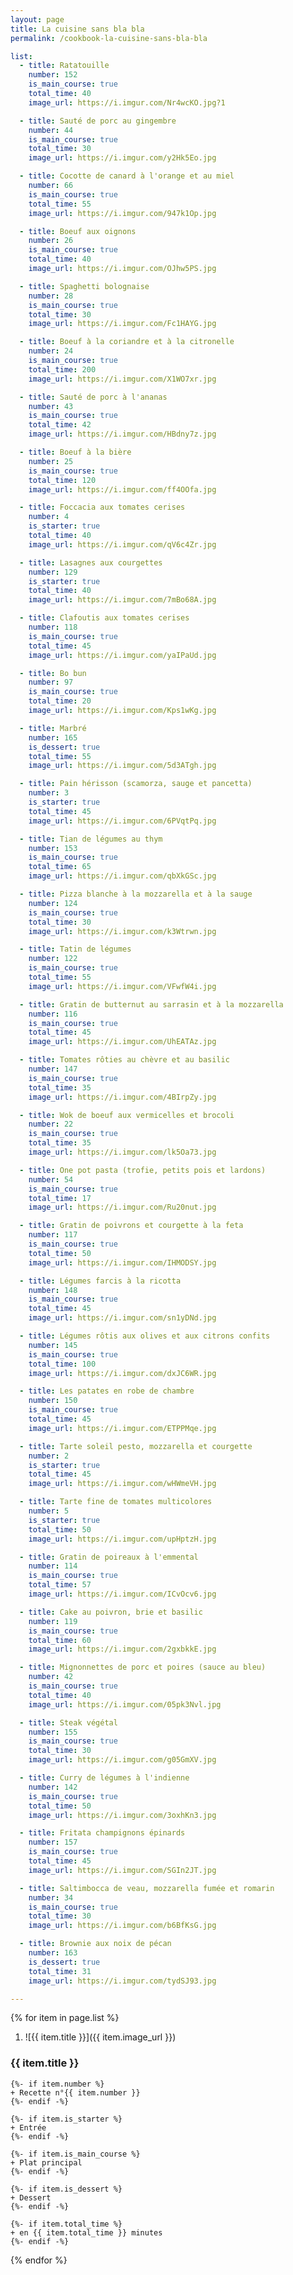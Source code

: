 ```yaml
---
layout: page
title: La cuisine sans bla bla
permalink: /cookbook-la-cuisine-sans-bla-bla

list:
  - title: Ratatouille
    number: 152
    is_main_course: true
    total_time: 40
    image_url: https://i.imgur.com/Nr4wcKO.jpg?1

  - title: Sauté de porc au gingembre
    number: 44
    is_main_course: true
    total_time: 30
    image_url: https://i.imgur.com/y2Hk5Eo.jpg

  - title: Cocotte de canard à l'orange et au miel
    number: 66
    is_main_course: true
    total_time: 55
    image_url: https://i.imgur.com/947k1Op.jpg

  - title: Boeuf aux oignons
    number: 26
    is_main_course: true
    total_time: 40
    image_url: https://i.imgur.com/OJhw5PS.jpg

  - title: Spaghetti bolognaise
    number: 28
    is_main_course: true
    total_time: 30
    image_url: https://i.imgur.com/Fc1HAYG.jpg

  - title: Boeuf à la coriandre et à la citronelle
    number: 24
    is_main_course: true
    total_time: 200
    image_url: https://i.imgur.com/X1WO7xr.jpg

  - title: Sauté de porc à l'ananas
    number: 43
    is_main_course: true
    total_time: 42
    image_url: https://i.imgur.com/HBdny7z.jpg

  - title: Boeuf à la bière
    number: 25
    is_main_course: true
    total_time: 120
    image_url: https://i.imgur.com/ff4OOfa.jpg

  - title: Foccacia aux tomates cerises
    number: 4
    is_starter: true
    total_time: 40
    image_url: https://i.imgur.com/qV6c4Zr.jpg

  - title: Lasagnes aux courgettes
    number: 129
    is_starter: true
    total_time: 40
    image_url: https://i.imgur.com/7mBo68A.jpg

  - title: Clafoutis aux tomates cerises
    number: 118
    is_main_course: true
    total_time: 45
    image_url: https://i.imgur.com/yaIPaUd.jpg

  - title: Bo bun
    number: 97
    is_main_course: true
    total_time: 20
    image_url: https://i.imgur.com/Kps1wKg.jpg

  - title: Marbré
    number: 165
    is_dessert: true
    total_time: 55
    image_url: https://i.imgur.com/5d3ATgh.jpg

  - title: Pain hérisson (scamorza, sauge et pancetta)
    number: 3
    is_starter: true
    total_time: 45
    image_url: https://i.imgur.com/6PVqtPq.jpg

  - title: Tian de légumes au thym
    number: 153
    is_main_course: true
    total_time: 65
    image_url: https://i.imgur.com/qbXkGSc.jpg

  - title: Pizza blanche à la mozzarella et à la sauge
    number: 124
    is_main_course: true
    total_time: 30
    image_url: https://i.imgur.com/k3Wtrwn.jpg

  - title: Tatin de légumes
    number: 122
    is_main_course: true
    total_time: 55
    image_url: https://i.imgur.com/VFwfW4i.jpg

  - title: Gratin de butternut au sarrasin et à la mozzarella
    number: 116
    is_main_course: true
    total_time: 45
    image_url: https://i.imgur.com/UhEATAz.jpg

  - title: Tomates rôties au chèvre et au basilic
    number: 147
    is_main_course: true
    total_time: 35
    image_url: https://i.imgur.com/4BIrpZy.jpg

  - title: Wok de boeuf aux vermicelles et brocoli
    number: 22
    is_main_course: true
    total_time: 35
    image_url: https://i.imgur.com/lk5Oa73.jpg

  - title: One pot pasta (trofie, petits pois et lardons)
    number: 54
    is_main_course: true
    total_time: 17
    image_url: https://i.imgur.com/Ru20nut.jpg

  - title: Gratin de poivrons et courgette à la feta
    number: 117
    is_main_course: true
    total_time: 50
    image_url: https://i.imgur.com/IHMODSY.jpg

  - title: Légumes farcis à la ricotta
    number: 148
    is_main_course: true
    total_time: 45
    image_url: https://i.imgur.com/sn1yDNd.jpg

  - title: Légumes rôtis aux olives et aux citrons confits
    number: 145
    is_main_course: true
    total_time: 100
    image_url: https://i.imgur.com/dxJC6WR.jpg

  - title: Les patates en robe de chambre
    number: 150
    is_main_course: true
    total_time: 45
    image_url: https://i.imgur.com/ETPPMqe.jpg

  - title: Tarte soleil pesto, mozzarella et courgette
    number: 2
    is_starter: true
    total_time: 45
    image_url: https://i.imgur.com/wHWmeVH.jpg

  - title: Tarte fine de tomates multicolores
    number: 5
    is_starter: true
    total_time: 50
    image_url: https://i.imgur.com/upHptzH.jpg

  - title: Gratin de poireaux à l'emmental
    number: 114
    is_main_course: true
    total_time: 57
    image_url: https://i.imgur.com/ICvOcv6.jpg

  - title: Cake au poivron, brie et basilic
    number: 119
    is_main_course: true
    total_time: 60
    image_url: https://i.imgur.com/2gxbkkE.jpg

  - title: Mignonnettes de porc et poires (sauce au bleu)
    number: 42
    is_main_course: true
    total_time: 40
    image_url: https://i.imgur.com/05pk3Nvl.jpg

  - title: Steak végétal
    number: 155
    is_main_course: true
    total_time: 30
    image_url: https://i.imgur.com/g05GmXV.jpg

  - title: Curry de légumes à l'indienne
    number: 142
    is_main_course: true
    total_time: 50
    image_url: https://i.imgur.com/3oxhKn3.jpg

  - title: Fritata champignons épinards
    number: 157
    is_main_course: true
    total_time: 45
    image_url: https://i.imgur.com/SGIn2JT.jpg

  - title: Saltimbocca de veau, mozzarella fumée et romarin
    number: 34
    is_main_course: true
    total_time: 30
    image_url: https://i.imgur.com/b6BfKsG.jpg

  - title: Brownie aux noix de pécan
    number: 163
    is_dessert: true
    total_time: 31
    image_url: https://i.imgur.com/tydSJ93.jpg

---
```


{% for item in page.list %}
1. ![{{ item.title }}]({{ item.image_url }})
### {{ item.title }}
    {%- if item.number %}
    + Recette n°{{ item.number }}
    {%- endif -%}

    {%- if item.is_starter %}
    + Entrée
    {%- endif -%}

    {%- if item.is_main_course %}
    + Plat principal
    {%- endif -%}

    {%- if item.is_dessert %}
    + Dessert
    {%- endif -%}

    {%- if item.total_time %}
    + en {{ item.total_time }} minutes
    {%- endif -%}
{% endfor %}
